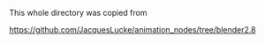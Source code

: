 This whole directory was copied from

https://github.com/JacquesLucke/animation_nodes/tree/blender2.8
